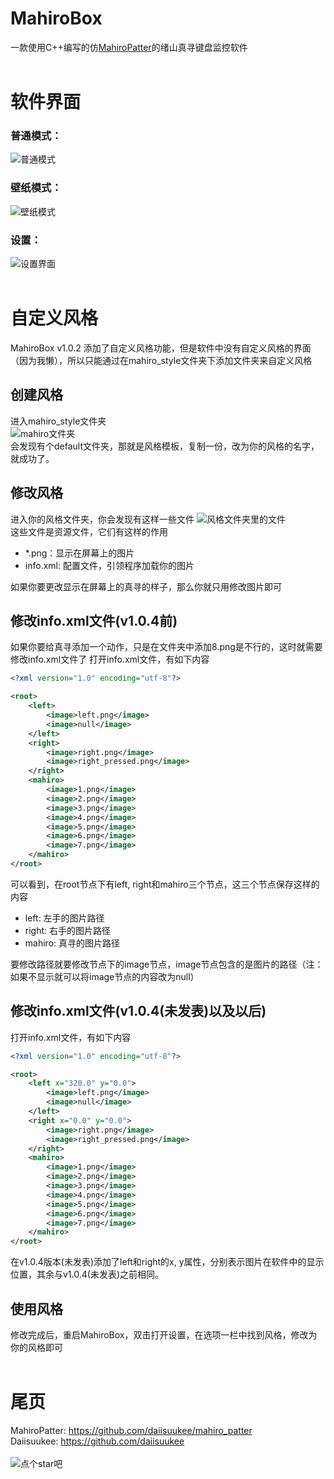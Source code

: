 # MahiroBox
一款使用C++编写的仿[MahiroPatter](https://github.com/daiisuukee/mahiro_patter)的绪山真寻键盘监控软件<br><br>
# 软件界面
### 普通模式：
![普通模式](https://c2.im5i.com/2023/01/08/Yg1y8.png)<br>
### 壁纸模式：
![壁纸模式](https://c2.im5i.com/2023/01/16/YsYL6.png)<br>
### 设置：
![设置界面](https://c2.im5i.com/2023/01/16/Ys3EU.png)<br><br>
# 自定义风格
MahiroBox v1.0.2 添加了自定义风格功能，但是软件中没有自定义风格的界面（因为我懒），所以只能通过在mahiro_style文件夹下添加文件夹来自定义风格
## 创建风格
进入mahiro_style文件夹<br>
![mahiro文件夹](https://c2.im5i.com/2023/01/10/YKaeL.png)<br>
会发现有个default文件夹，那就是风格模板，复制一份，改为你的风格的名字，就成功了。
## 修改风格
进入你的风格文件夹，你会发现有这样一些文件
![风格文件夹里的文件](https://c2.im5i.com/2023/01/10/YKp6t.png)<br>
这些文件是资源文件，它们有这样的作用
- *.png：显示在屏幕上的图片
- info.xml: 配置文件，引领程序加载你的图片

如果你要更改显示在屏幕上的真寻的样子，那么你就只用修改图片即可
## 修改info.xml文件(v1.0.4前)
如果你要给真寻添加一个动作，只是在文件夹中添加8.png是不行的，这时就需要修改info.xml文件了
打开info.xml文件，有如下内容
```xml
<?xml version="1.0" encoding="utf-8"?>

<root>
	<left>
		<image>left.png</image>
		<image>null</image>
	</left>
	<right>
		<image>right.png</image>
		<image>right_pressed.png</image>
	</right>
	<mahiro>
		<image>1.png</image>
		<image>2.png</image>
		<image>3.png</image>
		<image>4.png</image>
		<image>5.png</image>
		<image>6.png</image>
		<image>7.png</image>
	</mahiro>
</root>
```
可以看到，在root节点下有left, right和mahiro三个节点，这三个节点保存这样的内容
- left: 左手的图片路径
- right: 右手的图片路径
- mahiro: 真寻的图片路径

要修改路径就要修改节点下的image节点，image节点包含的是图片的路径（注：如果不显示就可以将image节点的内容改为null）
## 修改info.xml文件(v1.0.4(未发表)以及以后)
打开info.xml文件，有如下内容
```xml
<?xml version="1.0" encoding="utf-8"?>

<root>
	<left x="320.0" y="0.0">
		<image>left.png</image>
		<image>null</image>
	</left>
	<right x="0.0" y="0.0">
		<image>right.png</image>
		<image>right_pressed.png</image>
	</right>
	<mahiro>
		<image>1.png</image>
		<image>2.png</image>
		<image>3.png</image>
		<image>4.png</image>
		<image>5.png</image>
		<image>6.png</image>
		<image>7.png</image>
	</mahiro>
</root>
```
在v1.0.4版本(未发表)添加了left和right的x, y属性，分别表示图片在软件中的显示位置，其余与v1.0.4(未发表)之前相同。

## 使用风格
修改完成后，重启MahiroBox，双击打开设置，在选项一栏中找到风格，修改为你的风格即可<br><br>
# 尾页
MahiroPatter: https://github.com/daiisuukee/mahiro_patter<br>
Daiisuukee: https://github.com/daiisuukee<br><br>
![点个star吧](https://c2.im5i.com/2023/01/10/YK7bq.png)
